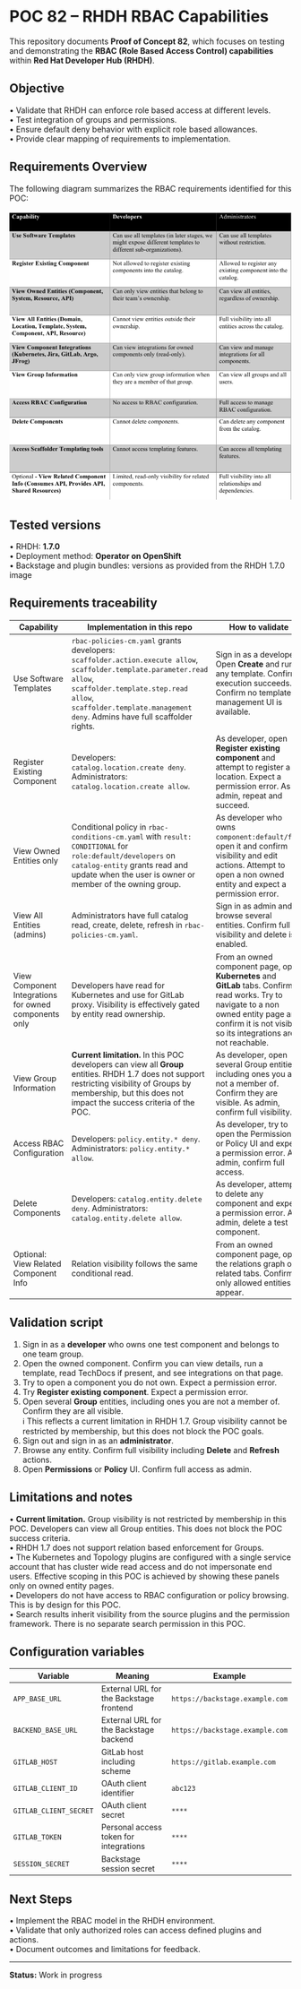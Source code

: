 # POC 82 – RHDH RBAC Capabilities

This repository documents **Proof of Concept 82**, which focuses on testing and demonstrating the **RBAC (Role Based Access Control) capabilities** within **Red Hat Developer Hub (RHDH)**.  

## Objective
• Validate that RHDH can enforce role based access at different levels.  
• Test integration of groups and permissions.  
• Ensure default deny behavior with explicit role based allowances.  
• Provide clear mapping of requirements to implementation.

## Requirements Overview
The following diagram summarizes the RBAC requirements identified for this POC:

![RBAC Requirements](images/rbac_requirements.jpg)

## Tested versions
• RHDH: **1.7.0**  
• Deployment method: **Operator on OpenShift**  
• Backstage and plugin bundles: versions as provided from the RHDH 1.7.0 image

## Requirements traceability
| Capability | Implementation in this repo | How to validate |
|---|---|---|
| Use Software Templates | `rbac-policies-cm.yaml` grants developers: `scaffolder.action.execute allow`, `scaffolder.template.parameter.read allow`, `scaffolder.template.step.read allow`, `scaffolder.template.management deny`. Admins have full scaffolder rights. | Sign in as a developer. Open **Create** and run any template. Confirm execution succeeds. Confirm no template management UI is available. |
| Register Existing Component | Developers: `catalog.location.create deny`. Administrators: `catalog.location.create allow`. | As developer, open **Register existing component** and attempt to register a location. Expect a permission error. As admin, repeat and succeed. |
| View Owned Entities only | Conditional policy in `rbac-conditions-cm.yaml` with `result: CONDITIONAL` for `role:default/developers` on `catalog-entity` grants read and update when the user is owner or member of the owning group. | As developer who owns `component:default/foo`, open it and confirm visibility and edit actions. Attempt to open a non owned entity and expect a permission error. |
| View All Entities (admins) | Administrators have full catalog read, create, delete, refresh in `rbac-policies-cm.yaml`. | Sign in as admin and browse several entities. Confirm full visibility and delete is enabled. |
| View Component Integrations for owned components only | Developers have read for Kubernetes and use for GitLab proxy. Visibility is effectively gated by entity read ownership. | From an owned component page, open **Kubernetes** and **GitLab** tabs. Confirm read works. Try to navigate to a non owned entity page and confirm it is not visible, so its integrations are not reachable. |
| View Group Information | **Current limitation.** In this POC developers can view all **Group** entities. RHDH 1.7 does not support restricting visibility of Groups by membership, but this does not impact the success criteria of the POC. | As developer, open several Group entities including ones you are not a member of. Confirm they are visible. As admin, confirm full visibility. |
| Access RBAC Configuration | Developers: `policy.entity.* deny`. Administrators: `policy.entity.* allow`. | As developer, try to open the Permissions or Policy UI and expect a permission error. As admin, confirm full access. |
| Delete Components | Developers: `catalog.entity.delete deny`. Administrators: `catalog.entity.delete allow`. | As developer, attempt to delete any component and expect a permission error. As admin, delete a test component. |
| Optional: View Related Component Info | Relation visibility follows the same conditional read. | From an owned component page, open the relations graph or related tabs. Confirm only allowed entities appear. |

## Validation script
1. Sign in as a **developer** who owns one test component and belongs to one team group.  
2. Open the owned component. Confirm you can view details, run a template, read TechDocs if present, and see integrations on that page.  
3. Try to open a component you do not own. Expect a permission error.  
4. Try **Register existing component**. Expect a permission error.  
5. Open several **Group** entities, including ones you are not a member of. Confirm they are all visible.  
   ℹ️ This reflects a current limitation in RHDH 1.7. Group visibility cannot be restricted by membership, but this does not block the POC goals.  
6. Sign out and sign in as an **administrator**.  
7. Browse any entity. Confirm full visibility including **Delete** and **Refresh** actions.  
8. Open **Permissions** or **Policy** UI. Confirm full access as admin.

## Limitations and notes
• **Current limitation.** Group visibility is not restricted by membership in this POC. Developers can view all Group entities. This does not block the POC success criteria.  
• RHDH 1.7 does not support relation based enforcement for Groups.  
• The Kubernetes and Topology plugins are configured with a single service account that has cluster wide read access and do not impersonate end users. Effective scoping in this POC is achieved by showing these panels only on owned entity pages.  
• Developers do not have access to RBAC configuration or policy browsing. This is by design for this POC.  
• Search results inherit visibility from the source plugins and the permission framework. There is no separate search permission in this POC.

## Configuration variables
| Variable | Meaning | Example |
|---|---|---|
| `APP_BASE_URL` | External URL for the Backstage frontend | `https://backstage.example.com` |
| `BACKEND_BASE_URL` | External URL for the Backstage backend | `https://backstage.example.com` |
| `GITLAB_HOST` | GitLab host including scheme | `https://gitlab.example.com` |
| `GITLAB_CLIENT_ID` | OAuth client identifier | `abc123` |
| `GITLAB_CLIENT_SECRET` | OAuth client secret | `****` |
| `GITLAB_TOKEN` | Personal access token for integrations | `****` |
| `SESSION_SECRET` | Backstage session secret | `****` |

## Next Steps
• Implement the RBAC model in the RHDH environment.  
• Validate that only authorized roles can access defined plugins and actions.  
• Document outcomes and limitations for feedback.

---

**Status:** Work in progress
